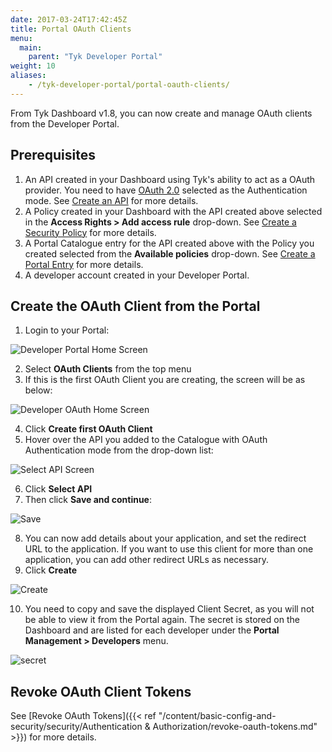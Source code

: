 ```yaml
---
date: 2017-03-24T17:42:45Z
title: Portal OAuth Clients
menu:
  main:
    parent: "Tyk Developer Portal"
weight: 10 
aliases:
    - /tyk-developer-portal/portal-oauth-clients/
---
```


From Tyk Dashboard v1.8, you can now create and manage OAuth clients from the Developer Portal.

## Prerequisites

1. An API created in your Dashboard using Tyk's ability to act as a OAuth provider. You need to have [OAuth 2.0](/docs/basic-config-and-security/security/authentication-authorization/oauth-2-0/#option-2---use-the-tyk-oauth-flow) selected as the Authentication mode. See [Create an API](/docs/getting-started/tutorials/create-api/) for more details. 
2. A Policy created in your Dashboard with the API created above selected in the **Access Rights > Add access rule** drop-down. See [Create a Security Policy](/docs/getting-started/tutorials/create-security-policy/) for more details.
3. A Portal Catalogue entry for the API created above with the Policy you created selected from the **Available policies** drop-down. See [Create a Portal Entry](/docs/getting-started/tutorials/create-portal-entry/) for more details.
4. A developer account created in your Developer Portal.

## Create the OAuth Client from the Portal

1. Login to your Portal:
    
![Developer Portal Home Screen](/docs/img/dashboard/portal-management/dev_portal_homev1.8.png)

2. Select **OAuth Clients** from the top menu
3. If this is the first OAuth Client you are creating, the screen will be as below:

![Developer OAuth Home Screen](/docs/img/dashboard/portal-management/portal_first-oauth_client.png)

4. Click **Create first OAuth Client**
5. Hover over the API you added to the Catalogue with OAuth Authentication mode from the drop-down list:

![Select API Screen](/docs/img/dashboard/portal-management/portal_oauth_select_api2.png)

6. Click **Select API**
7. Then click **Save and continue**:

![Save](/docs/img/dashboard/portal-management/portal_oauth_connected_api2.png)

8. You can now add details about your application, and set the redirect URL to the application. If you want to use this client for more than one application, you can add other redirect URLs as necessary.
9. Click **Create**

![Create](/docs/img/dashboard/portal-management/create_portal_oauth_client.png)

10. You need to copy and save the displayed Client Secret, as you will not be able to view it from the Portal again. The secret is stored on the Dashboard and are listed for each developer under the **Portal Management > Developers** menu.

![secret](/docs/img/dashboard/portal-management/oauth_client_secrets.png)


## Revoke OAuth Client Tokens

See [Revoke OAuth Tokens]({{< ref "/content/basic-config-and-security/security/Authentication & Authorization/revoke-oauth-tokens.md" >}}) for more details.

